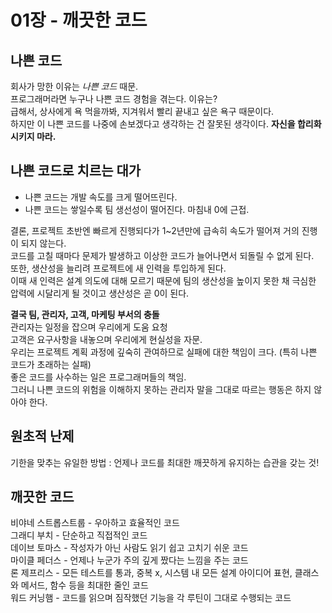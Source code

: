 # 01장 - 깨끗한 코드

## 나쁜 코드
회사가 망한 이유는 *나쁜 코드* 때문. <br>
프로그래머라면 누구나 나쁜 코드 경험을 겪는다. 이유는?  <br>
급해서, 상사에게 욕 먹을까봐, 지겨워서 빨리 끝내고 싶은 욕구 때문이다. <br>
하지만 이 나쁜 코드를 나중에 손보겠다고 생각하는 건 잘못된 생각이다. **자신을 합리화 시키지 마라.**

## 나쁜 코드로 치르는 대가
- 나쁜 코드는 개발 속도를 크게 떨어뜨린다. <br>
- 나쁜 코드는 쌓일수록 팀 생선성이 떨어진다. 마침내 0에 근접.

결론, 프로젝트 초반엔 빠르게 진행되다가 1~2년만에 급속히 속도가 떨어져 거의 진행이 되지 않는다. <br>
코드를 고칠 때마다 문제가 발생하고 이상한 코드가 늘어나면서 되돌릴 수 없게 된다. <br>
또한, 생산성을 늘리려 프로젝트에 새 인력을 투입하게 된다. <br>
이때 새 인력은 설계 의도에 대해 모르기 때문에 팀의 생산성을 높이지 못한 채 극심한 압력에 시달리게 될 것이고 생산성은 곧 0이 된다. <br>

**결국 팀, 관리자, 고객, 마케팅 부서의 충돌** <br>
관리자는 일정을 잡으며 우리에게 도움 요청 <br>
고객은 요구사항을 내놓으며 우리에게 현실성을 자문. <br>
우리는 프로젝트 계획 과정에 깊숙히 관여하므로 실패에 대한 책임이 크다. (특히 나쁜 코드가 초래하는 실패) <br>
좋은 코드를 사수하는 일은 프로그래머들의 책임. <br>
그러니 나쁜 코드의 위험을 이해하지 못하는 관리자 말을 그대로 따르는 행동은 하지 않아야 한다. 

## 원초적 난제 
기한을 맞추는 유일한 방법 : 언제나 코드를 최대한 깨끗하게 유지하는 습관을 갖는 것!

## 깨끗한 코드
비야네 스트롭스트룹 - 우아하고 효율적인 코드 <br>
그래디 부치 - 단순하고 직접적인 코드 <br>
데이브 토마스 - 작성자가 아닌 사람도 읽기 쉽고 고치기 쉬운 코드<br>
마이클 페더스 - 언제나 누군가 주의 깊게 짰다는 느낌을 주는 코드<br>
론 제프리스 - 모든 테스트를 통과, 중복 x, 시스템 내 모든 설계 아이디어 표현, 클래스와 메서드, 함수 등을 최대한 줄인 코드<br>
워드 커닝햄 - 코드를 읽으며 짐작했던 기능을 각 루틴이 그대로 수행되는 코드


